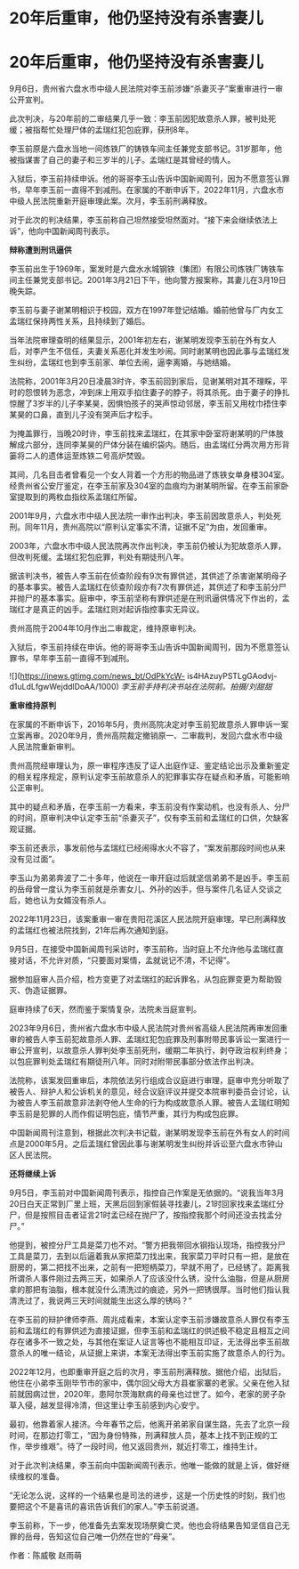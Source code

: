# 20年后重审，他仍坚持没有杀害妻儿

# 20年后重审，他仍坚持没有杀害妻儿

9月6日，贵州省六盘水市中级人民法院对李玉前涉嫌“杀妻灭子”案重审进行一审公开宣判。

此次判决，与20年前的二审结果几乎一致：李玉前因犯故意杀人罪，被判处死缓；被指帮忙处理尸体的孟瑞红犯包庇罪，获刑8年。

李玉前原是六盘水当地一间炼铁厂的铸铁车间主任兼党支部书记。31岁那年，他被指谋害了自己的妻子和三岁半的儿子。孟瑞红是其曾经的情人。

入狱后，李玉前持续申诉。他的哥哥李玉山告诉中国新闻周刊，因为不愿意签认罪书，早年李玉前一直得不到减刑。在家属的不断申诉下，2022年11月，六盘水市中级人民法院重新开庭审理此案。次月，李玉前刑满释放。

对于此次的判决结果，李玉前称自己坦然接受坦然面对。“接下来会继续依法上诉”，他向中国新闻周刊表示。

**辩称遭到刑讯逼供**

李玉前出生于1969年，案发时是六盘水水城钢铁（集团）有限公司炼铁厂铸铁车间主任兼党支部书记。2001年3月21日下午，他向警方报案称，其妻儿在3月19日晚失踪。

李玉前与妻子谢某明相识于校园，双方在1997年登记结婚。婚前他曾与厂内女工孟瑞红保持两性关系，且持续到了婚后。

当年法院审理查明的结果显示，2001年初左右，谢某明发现李玉前在外有女人后，对李产生不信任，夫妻关系恶化并发生吵闹。同时谢某明也因此事与孟瑞红发生纠纷，孟瑞红也到李玉前家、单位去闹，逼李离婚，与她结婚。

法院称，2001年3月20日凌晨3时许，李玉前回到家后，见谢某明对其不理睬，平时的怨恨转为恶念，冲到床上用双手掐住妻子的脖子，将其杀死。由于妻子的挣扎惊醒了3岁半的儿子李某昊，因惧怕孩子的哭声惊动邻居，李玉前又用枕巾捂住李某昊的口鼻，直到儿子没有哭声后才松手。

为掩盖罪行，当晚20时许，李玉前找来孟瑞红，在其家中卧室将谢某明的尸体肢解成六部分，连同李某昊的尸体分装在编织袋内。随后，由孟瑞红分两次用方形背篓将二人的遗体运至炼铁二号高炉焚毁。

其间，几名目击者曾看见一个女人背着一个方形的物品进了炼铁女单身楼304室。经贵州省公安厅鉴定，在李玉前家及304室的血痕均为谢某明所留。在李玉前家卧室提取到的两枚血指纹系孟瑞红所留。

2001年9月，六盘水市中级人民法院一审作出判决，李玉前因故意杀人，判处死刑。同年11月，贵州高院以“原判认定事实不清，证据不足”为由，发回重审。

2003年，六盘水市中级人民法院再次作出判决，李玉前仍被认为犯故意杀人罪，但改判死缓。孟瑞红犯包庇罪，判处有期徒刑八年。

据该判决书，被告人李玉前在侦查阶段有9次有罪供述，其供述了杀害谢某明母子的基本事实。被告人孟瑞红在侦查阶段亦有7次有罪供述，其供述了和李玉前分尸并抛尸的基本事实。庭审中，李玉前坚称有罪供述是在刑讯逼供情况下作出的，孟瑞红才是真正的凶手。孟瑞红则对起诉指控事实无异议。

贵州高院于2004年10月作出二审裁定，维持原审判决。

入狱后，李玉前持续在申诉。他的哥哥李玉山告诉中国新闻周刊，因为不愿意签认罪书，早年李玉前一直得不到减刑。

![](https://inews.gtimg.com/news_bt/OdPkYcW-
is4HAzuyPSTLgGAodvj-d1uLdLfgwWejddlDoAA/1000) _李玉前手持判决书站在法院前。拍摄/刘甜甜_

**重审维持原判**

在家属的不断申诉下，2016年5月，贵州高院决定对李玉前犯故意杀人罪申诉一案立案再审。2020年9月，贵州高院裁定撤销原一、二审裁判，发回六盘水市中级人民法院重新审判。

贵州高院经审理认为，原一审程序违反了证人出庭作证、鉴定结论出示及重新鉴定的相关程序规定，原判认定李玉前故意杀人的犯罪事实存在疑点和矛盾，可能影响公正审判。

其中的疑点和矛盾，在李玉前一方看来，李玉前没有作案动机，也没有杀人、分尸的时间，原审判决中认定李玉前“杀妻灭子”，仅有李玉前和孟瑞红的口供，欠缺客观证据。

李玉前还表示，事发前他与孟瑞红已经闹得水火不容了，“案发前那段时间也从来没有见过面”。

李玉山为弟弟奔波了二十多年，他说在一审开庭过后就坚信弟弟不是凶手。李玉前的岳母曾一度认为李玉前就是杀害女儿、外孙的凶手，但与案件几名证人交谈之后，她也认为女婿没有杀人。

2022年11月23日，该案重审一审在贵阳花溪区人民法院开庭审理。早已刑满释放的孟瑞红也被法院找到，21年后再次通知到庭。

9月5日，在接受中国新闻周刊采访时，李玉前称，当时庭上不允许他与孟瑞红直接对话，不允许对质，“只要面对案情，孟就说记不清，不记得”。

据参加庭审人员介绍，检方变更了对孟瑞红的起诉罪名，从包庇罪变更为帮助毁灭、伪造证据罪。

庭审持续了6天，然而鉴于案情复杂，法院未当庭宣判。

2023年9月6日，贵州省六盘水市中级人民法院对贵州省高级人民法院再审发回重审的被告人李玉前犯故意杀人罪、孟瑞红犯包庇罪及刑事附带民事诉讼一案进行一审公开宣判，以故意杀人罪判处李玉前死刑，缓期二年执行，剥夺政治权利终身；以包庇罪判处孟瑞红有期徒刑八年。同时对附带民事部分依法作出判决。

法院称，该案发回重审后，本院依法另行组成合议庭进行审理，庭审中充分听取了被告人、辩护人和公诉机关的意见，经合议庭评议并提交本院审判委员会讨论，认为被告人李玉前故意非法剥夺他人生命的行为构成故意杀人罪。被告人孟瑞红明知李玉前是犯罪的人而作假证明包庇，情节严重，其行为构成包庇罪。

中国新闻周刊注意到，根据此次判决书记载，谢某明发现李玉前在外有女人的时间点是2000年5月。之后孟瑞红曾因此事与谢某明发生纠纷并诉讼至六盘水市钟山区人民法院。

**还将继续上诉**

9月5日，李玉前对中国新闻周刊表示，指控自己作案是无依据的。“说我当年3月20日白天正常到厂里上班，天黑后回到家假装寻找妻儿，21时回家找来孟瑞红分尸，但是按照目击者证言21时孟已经在抛尸了，按指控我那个时间还没去找孟分尸。”

他提到，被控分尸工具是菜刀也不对。“警方把我带回水钢指认现场，指控我分尸工具是菜刀，去到以后逼着我从家把菜刀找出来，我家菜刀平时只有一把，是放在厨房的，第二把找不出来，之前有一把短柄菜刀，早就不用了，已经锈了。距离我所谓杀人事件刚过去两三天，如果杀人了应该没什么锈，没什么油脂，但是从厨房拿的那把有油脂，根本就没什么清洗过的痕迹，另外一把锈很厚。当时他们指认我清洗过了，我说两三天时间就能生出这么厚的锈吗？”

在李玉前的辩护律师李燕、周兆成看来，本案认定李玉前涉嫌故意杀人罪仅有李玉前和孟瑞红的有罪供述为直接证据，但李玉前和孟瑞红的供述极不稳定且相互之间存在诸多不一致之处，与其他在案证人证言等也不能相互印证，无法得出李玉前故意杀人的唯一结论，从证据上来讲，本案无法得出李玉前实施了故意杀人的行为。

2022年12月，也即重审开庭之后的次月，李玉前刑满释放。据他介绍，出狱后，他住在小弟李玉刚毕节市的家中，偶尔回父母大方县崔家寨的老家。父亲在他入狱前就因病过世，2020年，患阿尔茨海默病的母亲也过世了。如今，老家的房子杂草入侵，越发显得冷清，但这里让李玉前感到内心安宁。

最初，他靠着家人接济。今年春节之后，他离开弟弟家自谋生路，先去了北京一段时间，在那边打零工，“因为身份特殊，刑满释放人员，基本上找不到正规的工作，举步维艰”。待了一段时间，他又返回贵州，就近打零工，维持生计。

对于此次判决结果，李玉前向中国新闻周刊表示，他唯一能做的就是上诉，做好继续维权的准备。

“无论怎么说，这样的一个结果也是司法的进步，这是一个历史性的时刻，我们也要把这个不是喜讯的喜讯告诉我们的家人。”李玉前说道。

李玉前称，下一步，他准备先去案发现场祭奠亡灵。他也会将结果告知坚信自己无罪的岳母，告知这位自己唯一仍然在世的“母亲”。

作者：陈威敬 赵雨萌

